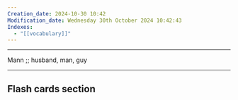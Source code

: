 ```yaml
---
Creation_date: 2024-10-30 10:42
Modification_date: Wednesday 30th October 2024 10:42:43
Indexes:
  - "[[vocabulary]]"
---
```


----

Mann ;; husband, man, guy



















---
## Flash cards section
